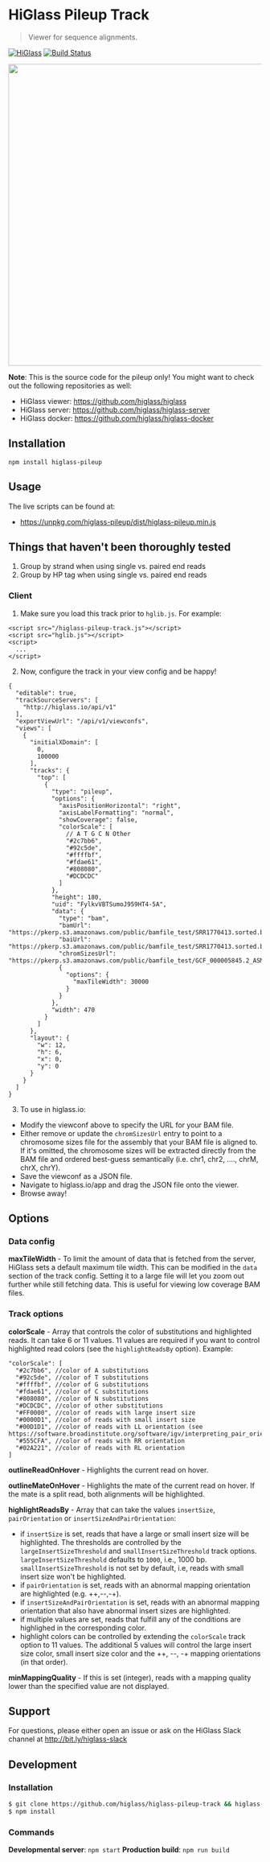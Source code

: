 # HiGlass Pileup Track

> Viewer for sequence alignments.

[![HiGlass](https://img.shields.io/badge/higlass-👍-red.svg?colorB=0f5d92)](http://higlass.io)
[![Build Status](https://img.shields.io/travis/higlass/higlass-pileup-track/master.svg?colorB=0f5d92)](https://travis-ci.org/higlass/higlass-pileup-track)

<img src="/teaser.png?raw=true" width="600" />

**Note**: This is the source code for the pileup only! You might want to check out the following repositories as well:

- HiGlass viewer: https://github.com/higlass/higlass
- HiGlass server: https://github.com/higlass/higlass-server
- HiGlass docker: https://github.com/higlass/higlass-docker

## Installation

```
npm install higlass-pileup
```

## Usage

The live scripts can be found at:

- https://unpkg.com/higlass-pileup/dist/higlass-pileup.min.js

## Things that haven't been thoroughly tested

1. Group by strand when using single vs. paired end reads
2. Group by HP tag when using single vs. paired end reads

### Client

1. Make sure you load this track prior to `hglib.js`. For example:

```
<script src="/higlass-pileup-track.js"></script>
<script src="hglib.js"></script>
<script>
  ...
</script>
```

2. Now, configure the track in your view config and be happy!

```
{
  "editable": true,
  "trackSourceServers": [
    "http://higlass.io/api/v1"
  ],
  "exportViewUrl": "/api/v1/viewconfs",
  "views": [
    {
      "initialXDomain": [
        0,
        100000
      ],
      "tracks": {
        "top": [
          {
            "type": "pileup",
            "options": {
              "axisPositionHorizontal": "right",
              "axisLabelFormatting": "normal",
              "showCoverage": false,
              "colorScale": [
                // A T G C N Other
                "#2c7bb6",
                "#92c5de",
                "#ffffbf",
                "#fdae61",
                "#808080",
                "#DCDCDC"
              ]
            },
            "height": 180,
            "uid": "FylkvVBTSumoJ959HT4-5A",
            "data": {
              "type": "bam",
              "bamUrl": "https://pkerp.s3.amazonaws.com/public/bamfile_test/SRR1770413.sorted.bam",
              "baiUrl": "https://pkerp.s3.amazonaws.com/public/bamfile_test/SRR1770413.sorted.bam.bai",
              "chromSizesUrl": "https://pkerp.s3.amazonaws.com/public/bamfile_test/GCF_000005845.2_ASM584v2_genomic.chrom.sizes",
              {
                "options": {
                  "maxTileWidth": 30000
                }
              }
            },
            "width": 470
          }
        ]
      },
      "layout": {
        "w": 12,
        "h": 6,
        "x": 0,
        "y": 0
      }
    }
  ]
}
```

3. To use in higlass.io:

- Modify the viewconf above to specify the URL for your BAM file.
- Either remove or update the `chromSizesUrl` entry to point to a chromosome sizes file for the assembly that your BAM file is aligned to. If it's omitted, the chromosome sizes will be extracted directly from the BAM file and ordered best-guess semantically (i.e. chr1, chr2, ...., chrM, chrX, chrY).
- Save the viewconf as a JSON file.
- Navigate to higlass.io/app and drag the JSON file onto the viewer.
- Browse away!

## Options

### Data config

**maxTileWidth** - To limit the amount of data that is fetched from the server, HiGlass sets a
default maximum tile width. This can be modified in the `data` section of the track config. Setting
it to a large file will let you zoom out further while still fetching data. This is useful for
viewing low coverage BAM files.

### Track options

**colorScale** - Array that controls the color of substitutions and highlighted reads. It can take 6 or 11 values. 11 values are required if you want to control highlighted read colors (see the `highlightReadsBy` option). Example:

```
"colorScale": [
  "#2c7bb6", //color of A substitutions
  "#92c5de", //color of T substitutions
  "#ffffbf", //color of G substitutions
  "#fdae61", //color of C substitutions
  "#808080", //color of N substitutions
  "#DCDCDC", //color of other substitutions
  "#FF0000", //color of reads with large insert size
  "#0000D1", //color of reads with small insert size
  "#00D1D1", //color of reads with LL orientation (see https://software.broadinstitute.org/software/igv/interpreting_pair_orientations)
  "#555CFA", //color of reads with RR orientation
  "#02A221", //color of reads with RL orientation
]
```

**outlineReadOnHover** - Highlights the current read on hover.

**outlineMateOnHover** - Highlights the mate of the current read on hover. If the mate is a split read,
both alignments will be highlighted.

**highlightReadsBy** - Array that can take the values `insertSize`, `pairOrientation` or `insertSizeAndPairOrientation`:

- if `insertSize` is set, reads that have a large or small insert size will be highlighted. The thresholds are controlled by the `largeInsertSizeThreshold` and `smallInsertSizeThreshold` track options. `largeInsertSizeThreshold` defaults to `1000`, i.e., 1000 bp. `smallInsertSizeThreshold` is not set by default, i.e, reads with small insert size won't be highlighted.
- if `pairOrientation` is set, reads with an abnormal mapping orientation are highlighted (e.g. ++,--,-+).
- if `insertSizeAndPairOrientation` is set, reads with an abnormal mapping orientation that also have abnormal insert sizes are highlighted.
- if multiple values are set, reads that fulfill any of the conditions are highlighed in the corresponding color.
- highlight colors can be controlled by extending the `colorScale` track option to 11 values. The additional 5 values will control the large insert size color, small insert size color and the ++, --, -+ mapping orientations (in that order).

**minMappingQuality** - If this is set (integer), reads with a mapping quality lower than the specified value are not displayed.

## Support

For questions, please either open an issue or ask on the HiGlass Slack channel at http://bit.ly/higlass-slack

## Development

### Installation

```bash
$ git clone https://github.com/higlass/higlass-pileup-track && higlass-pileup-track
$ npm install
```

### Commands

**Developmental server**: `npm start`
**Production build**: `npm run build`
